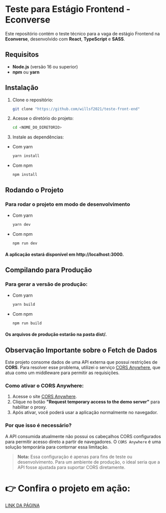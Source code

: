 # Teste para Estágio Frontend - Econverse

Este repositório contém o teste técnico para a vaga de estágio Frontend na **Econverse**, desenvolvido com **React**, **TypeScript** e **SASS**.

## Requisitos

- **Node.js** (versão 16 ou superior)
- **npm** ou **yarn**

## Instalação

1. Clone o repositório:

   ```bash
   git clone "https://github.com/willsf2021/teste-front-end"

   ```

2. Acesse o diretório do projeto:
   ```bash
   cd <NOME_DO_DIRETORIO>
   ```
3. Instale as dependências:

- Com yarn
  ```bash
  yarn install
  ```
- Com npm
  ```bash
  npm install
  ```

## Rodando o Projeto

### Para rodar o projeto em modo de desenvolvimento

- Com yarn
  ```bash
  yarn dev
  ```
- Com npm
  ```bash
  npm run dev
  ```

#### A aplicação estará disponível em http://localhost:3000.

## Compilando para Produção

### Para gerar a versão de produção:

- Com yarn
  ```bash
  yarn build
  ```
- Com npm
  ```bash
  npm run build
  ```

#### Os arquivos de produção estarão na pasta dist/.

## Observação Importante sobre o Fetch de Dados

Este projeto consome dados de uma API externa que possui restrições de **CORS**. Para resolver esse problema, utilizei o serviço [CORS Anywhere](https://cors-anywhere.herokuapp.com/), que atua como um middleware para permitir as requisições.

### Como ativar o CORS Anywhere:

1. Acesse o site [CORS Anywhere](https://cors-anywhere.herokuapp.com/).
2. Clique no botão **"Request temporary access to the demo server"** para habilitar o proxy.
3. Após ativar, você poderá usar a aplicação normalmente no navegador.

### Por que isso é necessário?

A API consumida atualmente não possui os cabeçalhos CORS configurados para permitir acesso direto a partir de navegadores. O `CORS Anywhere` é uma solução temporária para contornar essa limitação.

> **Nota:** Essa configuração é apenas para fins de teste ou desenvolvimento. Para um ambiente de produção, o ideal seria que a API fosse ajustada para suportar CORS diretamente.


# 👉 Confira o projeto em ação: 
<a href="#" target="_blank" >LINK DA PÁGINA</a>
